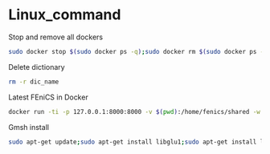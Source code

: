 # Linux_command

Stop and remove all dockers
```bash
sudo docker stop $(sudo docker ps -q);sudo docker rm $(sudo docker ps --filter status=exited -q)
```

Delete dictionary
```bash
rm -r dic_name
```

Latest FEniCS in Docker
```bash
docker run -ti -p 127.0.0.1:8000:8000 -v $(pwd):/home/fenics/shared -w /home/fenics/shared quay.io/fenicsproject/stable:current
```

Gmsh install
```bash
sudo apt-get update;sudo apt-get install libglu1;sudo apt-get install libxcursor1;sudo apt-get install libxinerama1;pip3 install gmsh-sdk --user;pip3 install gmsh --user;pip3 install lxml --user;
```

